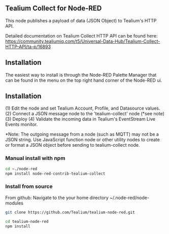 ## Tealium Collect for Node-RED

This node publishes a payload of data (JSON Object) to Tealium's HTTP API.

Detailed documentation on Tealium Collect HTTP API can be found here: https://community.tealiumiq.com/t5/Universal-Data-Hub/Tealium-Collect-HTTP-API/ta-p/16893

## Installation

The easiest way to install is through the Node-RED Palette Manager that can be found in the menu on the top right hand corner of the Node-RED ui.

## Installation

(1) Edit the node and set Tealium Account, Profile, and Datasource values.
(2) Connect a JSON message node to the 'tealium-collect' node (*see note)
(3) Deploy
(4) Validate the incoming data in Tealium's EventStream Live Events monitor.

*Note: The outgoing message from a node (such as MQTT) may not be a JSON string.  Use JavaScript function node or other utility nodes to 
create or format a JSON object before sending to tealium-collect node.

### Manual install with npm

```sh
cd ~./node-red
npm install node-red-contrib-tealium-collect
```

### Install from source
From github:
Navigate to the your home directory ~/.node-red/node-modules
```sh
git clone https://github.com/Tealium/tealium-node-red.git
```
```sh
cd tealium-node-red
npm install
```

